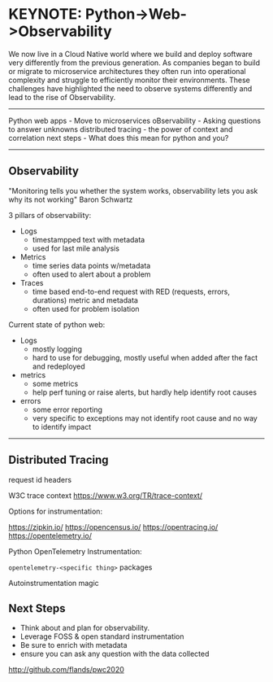 # KEYNOTE: Python->Web->Observability

We now live in a Cloud Native world where we build and deploy software very
differently from the previous generation. As companies began to build or migrate
to microservice architectures they often run into operational complexity and
struggle to efficiently monitor their environments. These challenges have
highlighted the need to observe systems differently and lead to the rise of
Observability.

---

Python web apps - Move to microservices
oBservability - Asking questions to answer unknowns
distributed tracing - the power of context and correlation
next steps - What does this mean for python and you?

---

## Observability

"Monitoring tells you whether the system works, observability lets you ask why its not working"
Baron Schwartz

3 pillars of observability:

- Logs
  - timestampped text with metadata
  - used for last mile analysis
- Metrics
  - time series data points w/metadata
  - often used to alert about a problem
- Traces
  - time based end-to-end request with RED (requests, errors, durations) metric and metadata
  - often used for problem isolation

Current state of python web:

- Logs
  - mostly logging
  - hard to use for debugging, mostly useful when added after the fact and redeployed
- metrics
  - some metrics
  - help perf tuning or raise alerts, but hardly help identify root causes
- errors
  - some error reporting
  - very specific to exceptions may not identify root cause and no way to identify impact

---

## Distributed Tracing

request id headers

W3C trace context <https://www.w3.org/TR/trace-context/>

Options for instrumentation:

<https://zipkin.io/>
<https://opencensus.io/>
<https://opentracing.io/>
<https://opentelemetry.io/>

Python OpenTelemetry Instrumentation:

`opentelemetry-<specific thing>` packages

Autoinstrumentation magic

## Next Steps

- Think about and plan for observability.
- Leverage FOSS & open standard instrumentation
- Be sure to enrich with metadata
- ensure you can ask any question with the data collected

<http://github.com/flands/pwc2020>
